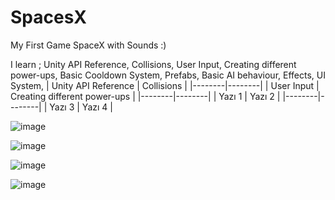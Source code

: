 # SpacesX
My First Game  SpaceX  with Sounds :)

I learn ;
Unity API Reference,
Collisions,
User Input,
Creating different power-ups,
Basic Cooldown System,
Prefabs,
Basic AI behaviour,
Effects,
UI System,
| Unity API Reference | Collisions |
|--------|--------|
| User Input | Creating different power-ups |
|--------|--------|
| Yazı 1 | Yazı 2 |
|--------|--------|
| Yazı 3 | Yazı 4 |

![image](https://github.com/livigames/SpacesX/assets/136366570/f6a6f474-213d-4074-b383-38a127634905)



![image](https://github.com/livigames/SpacesX/assets/136366570/bda0821d-1214-44fc-aab3-23b12dcd7a4a)



![image](https://github.com/livigames/SpacesX/assets/136366570/a9daad9b-6add-40df-aa18-760f3063671c)



![image](https://github.com/livigames/SpacesX/assets/136366570/7d6c7ce9-ba3f-4ab8-9333-76f0c4f89744)



